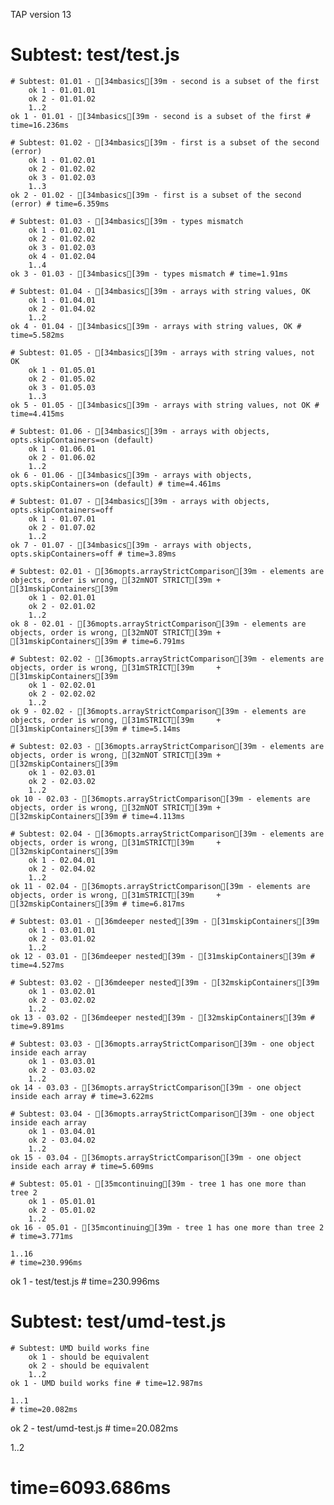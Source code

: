 TAP version 13
# Subtest: test/test.js
    # Subtest: 01.01 - [34mbasics[39m - second is a subset of the first
        ok 1 - 01.01.01
        ok 2 - 01.01.02
        1..2
    ok 1 - 01.01 - [34mbasics[39m - second is a subset of the first # time=16.236ms
    
    # Subtest: 01.02 - [34mbasics[39m - first is a subset of the second (error)
        ok 1 - 01.02.01
        ok 2 - 01.02.02
        ok 3 - 01.02.03
        1..3
    ok 2 - 01.02 - [34mbasics[39m - first is a subset of the second (error) # time=6.359ms
    
    # Subtest: 01.03 - [34mbasics[39m - types mismatch
        ok 1 - 01.02.01
        ok 2 - 01.02.02
        ok 3 - 01.02.03
        ok 4 - 01.02.04
        1..4
    ok 3 - 01.03 - [34mbasics[39m - types mismatch # time=1.91ms
    
    # Subtest: 01.04 - [34mbasics[39m - arrays with string values, OK
        ok 1 - 01.04.01
        ok 2 - 01.04.02
        1..2
    ok 4 - 01.04 - [34mbasics[39m - arrays with string values, OK # time=5.582ms
    
    # Subtest: 01.05 - [34mbasics[39m - arrays with string values, not OK
        ok 1 - 01.05.01
        ok 2 - 01.05.02
        ok 3 - 01.05.03
        1..3
    ok 5 - 01.05 - [34mbasics[39m - arrays with string values, not OK # time=4.415ms
    
    # Subtest: 01.06 - [34mbasics[39m - arrays with objects, opts.skipContainers=on (default)
        ok 1 - 01.06.01
        ok 2 - 01.06.02
        1..2
    ok 6 - 01.06 - [34mbasics[39m - arrays with objects, opts.skipContainers=on (default) # time=4.461ms
    
    # Subtest: 01.07 - [34mbasics[39m - arrays with objects, opts.skipContainers=off
        ok 1 - 01.07.01
        ok 2 - 01.07.02
        1..2
    ok 7 - 01.07 - [34mbasics[39m - arrays with objects, opts.skipContainers=off # time=3.89ms
    
    # Subtest: 02.01 - [36mopts.arrayStrictComparison[39m - elements are objects, order is wrong, [32mNOT STRICT[39m + [31mskipContainers[39m
        ok 1 - 02.01.01
        ok 2 - 02.01.02
        1..2
    ok 8 - 02.01 - [36mopts.arrayStrictComparison[39m - elements are objects, order is wrong, [32mNOT STRICT[39m + [31mskipContainers[39m # time=6.791ms
    
    # Subtest: 02.02 - [36mopts.arrayStrictComparison[39m - elements are objects, order is wrong, [31mSTRICT[39m     + [31mskipContainers[39m
        ok 1 - 02.02.01
        ok 2 - 02.02.02
        1..2
    ok 9 - 02.02 - [36mopts.arrayStrictComparison[39m - elements are objects, order is wrong, [31mSTRICT[39m     + [31mskipContainers[39m # time=5.14ms
    
    # Subtest: 02.03 - [36mopts.arrayStrictComparison[39m - elements are objects, order is wrong, [32mNOT STRICT[39m + [32mskipContainers[39m
        ok 1 - 02.03.01
        ok 2 - 02.03.02
        1..2
    ok 10 - 02.03 - [36mopts.arrayStrictComparison[39m - elements are objects, order is wrong, [32mNOT STRICT[39m + [32mskipContainers[39m # time=4.113ms
    
    # Subtest: 02.04 - [36mopts.arrayStrictComparison[39m - elements are objects, order is wrong, [31mSTRICT[39m     + [32mskipContainers[39m
        ok 1 - 02.04.01
        ok 2 - 02.04.02
        1..2
    ok 11 - 02.04 - [36mopts.arrayStrictComparison[39m - elements are objects, order is wrong, [31mSTRICT[39m     + [32mskipContainers[39m # time=6.817ms
    
    # Subtest: 03.01 - [36mdeeper nested[39m - [31mskipContainers[39m
        ok 1 - 03.01.01
        ok 2 - 03.01.02
        1..2
    ok 12 - 03.01 - [36mdeeper nested[39m - [31mskipContainers[39m # time=4.527ms
    
    # Subtest: 03.02 - [36mdeeper nested[39m - [32mskipContainers[39m
        ok 1 - 03.02.01
        ok 2 - 03.02.02
        1..2
    ok 13 - 03.02 - [36mdeeper nested[39m - [32mskipContainers[39m # time=9.891ms
    
    # Subtest: 03.03 - [36mopts.arrayStrictComparison[39m - one object inside each array
        ok 1 - 03.03.01
        ok 2 - 03.03.02
        1..2
    ok 14 - 03.03 - [36mopts.arrayStrictComparison[39m - one object inside each array # time=3.622ms
    
    # Subtest: 03.04 - [36mopts.arrayStrictComparison[39m - one object inside each array
        ok 1 - 03.04.01
        ok 2 - 03.04.02
        1..2
    ok 15 - 03.04 - [36mopts.arrayStrictComparison[39m - one object inside each array # time=5.609ms
    
    # Subtest: 05.01 - [35mcontinuing[39m - tree 1 has one more than tree 2
        ok 1 - 05.01.01
        ok 2 - 05.01.02
        1..2
    ok 16 - 05.01 - [35mcontinuing[39m - tree 1 has one more than tree 2 # time=3.771ms
    
    1..16
    # time=230.996ms
ok 1 - test/test.js # time=230.996ms

# Subtest: test/umd-test.js
    # Subtest: UMD build works fine
        ok 1 - should be equivalent
        ok 2 - should be equivalent
        1..2
    ok 1 - UMD build works fine # time=12.987ms
    
    1..1
    # time=20.082ms
ok 2 - test/umd-test.js # time=20.082ms

1..2
# time=6093.686ms
